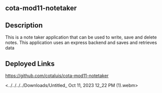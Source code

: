## cota-mod11-notetaker

## Description
This is a note taker application that can be used to write, save and delete notes. This application uses an express backend and saves and retrieves data

## Deployed Links
https://github.com/cotaluis/cota-mod11-notetaker

<../../../../Downloads/Untitled_ Oct 11, 2023 12_22 PM (1).webm>
